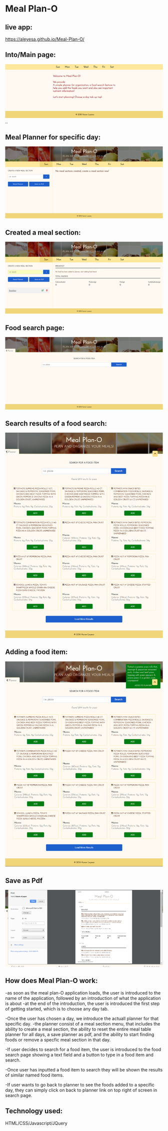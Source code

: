 # Meal Plan-O

## live app:
https://aleyesa.github.io/Meal-Plan-O/

## Into/Main page:
  ![alt text](https://github.com/aleyesa/Meal-Plan-O/blob/master/readMeImg/mainPage.png)
..
## Meal Planner for specific day:
  ![alt text](https://github.com/aleyesa/Meal-Plan-O/blob/master/readMeImg/plannerPage.png)
## Created a meal section:
  ![alt text](https://github.com/aleyesa/Meal-Plan-O/blob/master/readMeImg/addedBreakfastMealSection.png)
## Food search page:
  ![alt text](https://github.com/aleyesa/Meal-Plan-O/blob/master/readMeImg/foodSearchPage.png)
## Search results of a food search:
  ![alt text](https://github.com/aleyesa/Meal-Plan-O/blob/master/readMeImg/pizzaSearch.png)
## Adding a food item:
  ![alt text](https://github.com/aleyesa/Meal-Plan-O/blob/master/readMeImg/addedFoodItem.png)
## Save as Pdf
  ![alt text](https://github.com/aleyesa/Meal-Plan-O/blob/master/readMeImg/pdfFriendly.png)

## How does Meal Plan-O work:

-as soon as the meal plan-O application loads, the user is introduced to the name of the application,
followed by an introduction of what the application is about
-at the end of the introduction, the user is introduced the first step of getting started,
which is to choose any day tab.

-Once the user has chosen a day, we introduce the actuall planner for that specific day.
-the planner consist of a meal section menu, that includes the ability to create a meal section,
the ability to reset the entire meal table planner for all days, a save planner as pdf,
and the ability to start finding foods or remove a specfic meal section in that day.

-If user decides to search for a food item, the user is introduced to the food search page showing a text field and a button to type in a food item and search.

-Once user has inputted a food item to search they will be shown the results of similar named food items.

-If user wants to go back to planner to see the foods added to a specific day, they can simply click on back to planner link on top right of screen in search page.

## Technology used:

HTML/CSS/Javascript/JQuery

